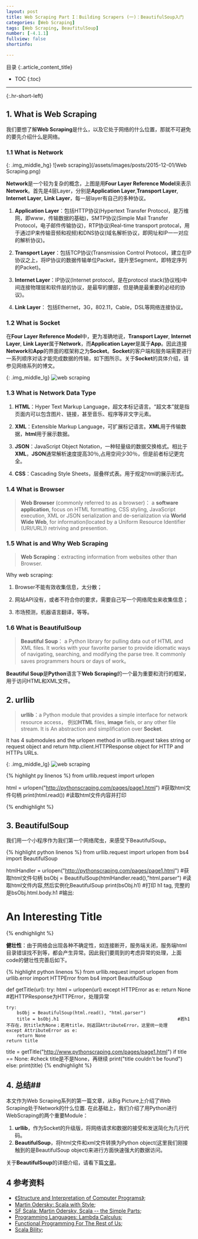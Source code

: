 ```yaml
---
layout: post
title: Web Scraping Part I：Building Scrapers (一)：BeautifulSoup入门
categories: [Web Scraping]
tags: [Web Scraping, BeaufitulSoup]
number: [-4.1.1]
fullview: false
shortinfo: 

---
```

目录
{:.article_content_title}


* TOC
{:toc}

---
{:.hr-short-left}

## 1. What is Web Scraping ##

我们要想了解**Web Scraping**是什么，以及它处于网络的什么位置，那就不可避免的要先介绍什么是网络。

### 1.1 What is Network ###


{: .img_middle_hg}
![web scraping](/assets/images/posts/2015-12-01/Web Scraping.png)

**Network**是一个较为复杂的概念，上图是用**Four Layer Reference Model**来表示**Network**。首先是4层Layer，分别是**Application Layer**,**Transport Layer**, **Internet Layer**, **Link Layer**，每一层layer有自己的多种协议。

1. **Application Layer**：包括HTTP协议(Hypertext Transfer Protocol，是万维网，即www，传输数据的基础)，SMTP协议(Simple Mail Transfer Protocol，电子邮件传输协议)，RTP协议(Real-time transport protocal，用于通过IP来传输音频和视频)和DNS协议(域名解析协议，即网址和IP一一对应的解析协议)。 

2. **Transport Layer**：包括TCP协议(Transmission Control Protocol，建立在IP协议之上，将IP协议的数据传输单位Packet，提升至Segment，即特定序列的Packet)。

3. **Internet Layer**：IP协议(Internet protocol，是在protocol stack(协议栈)中间连接物理层和软件层的协议，是最窄的腰部，但是确是最重要的必经的协议)。

4. **Link Layer**： 包括Ethernet，3G，802.11，Cable，DSL等网络连接协议。

### 1.2 What is Socket ###

在**Four Layer Reference Model**中，更为准确地说，**Transport Layer**, **Internet Layer**, **Link Layer**属于**Network**，而**Application Layer**是属于**App**。因此连接**Network**和**App**的界面的框架称之为**Socket**。**Socket**的客户端和服务端需要进行一系列顺序对话才能完成数据的传输，如下图所示。关于**Socket**的具体介绍，请参见网络系列的博文。

{: .img_middle_lg}
![web scraping](/assets/images/posts/2015-12-01/Socket.png)

### 1.3 What is Network Data Type ###

1. **HTML**：Hyper Text Markup Language，超文本标记语言。“超文本”就是指页面内可以包含图片、链接，甚至音乐、程序等非文字元素。

2. **XML**：Extensible Markup Language，可扩展标记语言。**XML**用于传输数据，**html**用于展示数据。

3. **JSON**：JavaScript Object Notation，一种轻量级的数据交换格式。相比于**XML**，**JSON**通常解析速度提高30％,占用空间少30％，但是前者标记更完全。

4. **CSS**：Cascading Style Sheets，层叠样式表。用于规定html的展示形式。

### 1.4 What is Browser ###

> **Web Browser** (commonly referred to as a browser)： a **software application**, focus on HTML formatting, CSS styling, JavaScript execution, XML or JSON serialization and de-serialization via **World Wide Web**, for information(located by a Uniform Resource Identifier (URI/URL)) retriving and presention. 

### 1.5 What is and Why Web Scraping ###

> **Web Scraping**：extracting information from websites other than Browser.

Why web scraping:

1. Browser不能有效收集信息，太分散；

2. 网站API没有，或者不符合你的要求，需要自己写一个网络爬虫来收集信息；

3. 市场预测，机器语言翻译，等等。




### 1.6 What is BeautifulSoup ###

> **Beautiful Soup**： a Python library for pulling data out of HTML and XML files. It works with your favorite parser to provide idiomatic ways of navigating, searching, and modifying the parse tree. It commonly saves programmers hours or days of work。

**Beautiful Soup**是**Python**语言下**Web Scraping**的一个最为重要和流行的框架，用于访问HTML和XML文件。

## 2. urllib ##

> **urllib**：a Python module that provides a simple interface for network resource access， 例如**HTML** files, **image** fiels, or any other file stream. It is An abstraction and simplification over **Socket**.

It has 4 submodules and the urlopen method in urllib.request takes string or request object and return http.client.HTTPResponse object for HTTP and HTTPs URLs. 

{: .img_middle_lg}
![web scraping](/assets/images/posts/2015-12-01/urllib.png)


{% highlight py linenos %}
from urllib.request import urlopen

html = urlopen("http://pythonscraping.com/pages/page1.html")   #获取html文件句柄
print(html.read())                                             #读取html文件内容并打印

{% endhighlight %}







## 3. BeautifulSoup ##

我们用一个小程序作为我们第一个网络爬虫，来感受下BeautifulSoup。

{% highlight python linenos %}
from urllib.request import urlopen
from bs4 import BeautifulSoup

htmlHandler = urlopen("http://pythonscraping.com/pages/page1.html")   #获取html文件句柄
bsObj = BeautifulSoup(htmlHandler.read(),"html.parser")               #读取html文件内容,然后实例化BeautifulSoup
print(bsObj.h1)                                                       #打印 h1 tag, 完整的是bsObj.html.body.h1
#输出: <h1>An Interesting Title</h1>
{% endhighlight %}


**健壮性**：由于网络会出现各种不确定性，如连接断开，服务端关闭，服务端html目录错误找不到等，都会产生异常。因此我们要周到的考虑异常的处理，上面code的健壮性完善后如下。

{% highlight python linenos %}
from urllib.request import urlopen
from urllib.error import HTTPError
from bs4 import BeautifulSoup


def getTitle(url):
    try:
        html = urlopen(url)
    except HTTPError as e:
        return None                                                  #若HTTPResponse为HTTPError，处理异常

    try:
        bsObj = BeautifulSoup(html.read(), "html.parser")
        title = bsObj.h1                                             #若h1不存在，则title为None；若用title，则返回AttributeError。这里统一处理
    except AttributeError as e:
        return None
    return title

title = getTitle("http://www.pythonscraping.com/pages/page1.html")
if title == None:                                                    #check title是不是None，再继续
    print("title couldn't be found")
else:
    print(title)
{% endhighlight %}


## 4. 总结##

本文作为Web Scraping系列的第一篇文章，从Big Picture上介绍了Web Scraping处于Network的什么位置. 在此基础上，我们介绍了用Python进行WebScraping的两个重要Module：

1. **urllib**，作为Socket的升级版，将网络请求和数据的接受和发送简化为几行代码。
2. **BeautifulSoup**，将html文件和xml文件转换为Python object(这里我们刚接触到的是BeautifulSoup object)来进行方面快速强大的数据访问。

关于**BeautifulSoup**的详细介绍，请看下篇[文章](https://www.shunmian.me/scraping/2015/12/01/Web-Scraping-Part-I-Building-Scrapers-(一)-BeautifulSoup入门.html)。



## 4 参考资料 ##
- [《Structure and Interpretation of Computer Programs》](https://mitpress.mit.edu/sicp/full-text/book/book.html);
- [Martin Odersky: Scala with Style](https://www.youtube.com/watch?v=kkTFx3-duc8);
- [SF Scala: Martin Odersky, Scala -- the Simple Parts](https://www.youtube.com/watch?v=ecekSCX3B4Q);
- [Programming Languages: Lambda Calculus](https://www.youtube.com/watch?v=v1IlyzxP6Sg);
- [Functional Programming For The Rest of Us](http://www.defmacro.org/ramblings/fp.html);
- [Scala Bility](http://www.socouldanyone.com/2014/12/scala-bility.html);



